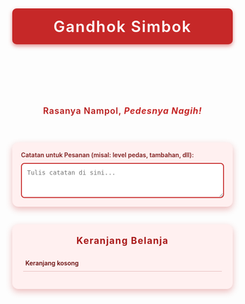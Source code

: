 
<html lang="id">
<head>
<meta charset="UTF-8" />
<meta name="viewport" content="width=device-width, initial-scale=1" />
<title>Gandhok Simbok - Warung Makan</title>
<style>
  @import url('https://fonts.googleapis.com/css2?family=Poppins:wght@400;600&display=swap');

  body {
    font-family: 'Poppins', sans-serif;
    background: #fff;
    color: #7f1d1d;
    margin: 0;
    padding: 20px;
  }
  header {
    text-align: center;
    background-color: #c62828;
    color: #fff;
    padding: 20px 0;
    font-size: 2.5em;
    font-weight: 600;
    letter-spacing: 2px;
    border-radius: 10px;
    box-shadow: 0 4px 10px rgba(198, 40, 40, 0.5);
    user-select: none;
  }
  #slogan {
    text-align: center;
    font-size: 1.4em;
    margin-top: 15px;
    color: #b71c1c;
    font-weight: 600;
    letter-spacing: 1px;
  }
  #slogan span {
    color: #c62828;
    font-weight: 700;
    font-style: italic;
  }
  .menu {
    display: flex;
    flex-wrap: wrap;
    justify-content: center;
    gap: 20px;
    margin: 30px 0;
  }
  .menu-item {
    background: #fff0f0;
    border-radius: 12px;
    width: 260px;
    padding: 20px;
    box-shadow: 0 6px 12px rgba(198, 40, 40, 0.2);
    text-align: center;
    transition: transform 0.2s ease, box-shadow 0.2s ease;
    cursor: pointer;
  }
  .menu-item:hover {
    transform: translateY(-5px);
    box-shadow: 0 12px 24px rgba(198, 40, 40, 0.35);
  }
  .menu-item h3 {
    margin: 0 0 12px;
    font-weight: 600;
    font-size: 1.5em;
    color: #a91a1a;
  }
  .menu-item p {
    font-weight: 600;
    font-size: 1.15em;
    margin: 0 0 12px;
    color: #7f1d1d;
  }
  select, button, textarea {
    width: 100%;
    padding: 12px;
    border-radius: 8px;
    border: 2px solid #c62828;
    font-size: 1em;
    font-weight: 600;
    transition: background-color 0.3s ease, color 0.3s ease;
  }
  select {
    margin-bottom: 12px;
    cursor: pointer;
    background: #fff0f0;
    color: #7f1d1d;
  }
  select:hover, select:focus,
  textarea:hover, textarea:focus {
    background: #fceaea;
    outline: none;
  }
  button {
    background-color: #c62828;
    color: white;
    border: none;
    cursor: pointer;
  }
  button:hover {
    background-color: #8e1b1b;
  }
  #cart {
    background: #fff0f0;
    border-radius: 14px;
    padding: 25px;
    max-width: 520px;
    margin: 0 auto 50px auto;
    box-shadow: 0 6px 15px rgba(198, 40, 40, 0.3);
  }
  #cart h2 {
    margin-top: 0;
    text-align: center;
    font-weight: 700;
    color: #a91a1a;
    letter-spacing: 1.5px;
  }
  #cart-list {
    list-style: none;
    padding: 0;
    margin: 20px 0 15px 0;
    max-height: 240px;
    overflow-y: auto;
  }
  #cart-list li {
    display: flex;
    justify-content: space-between;
    padding: 10px 5px;
    border-bottom: 1px solid #e6b8b8;
    align-items: center;
    font-weight: 600;
    color: #6b0f0f;
  }
  #cart-list li span {
    flex-grow: 1;
    padding-left: 10px;
    text-align: left;
  }
  #cart-total {
    font-weight: 700;
    text-align: right;
    font-size: 1.2em;
    color: #7f1d1d;
  }
  #payment-method {
    margin-top: 20px;
    text-align: center;
    font-weight: 600;
    color: #7f1d1d;
  }
  #payment-method label {
    margin: 0 20px;
    cursor: pointer;
  }
  #order-buttons {
    display: flex;
    justify-content: space-around;
    margin-top: 30px;
  }
  #order-buttons a, #order-buttons button {
    background: #c62828;
    color: white;
    text-decoration: none;
    padding: 14px 28px;
    border-radius: 10px;
    font-weight: 700;
    font-size: 1.1em;
    cursor: pointer;
    box-shadow: 0 6px 12px rgba(198, 40, 40, 0.5);
    transition: background-color 0.3s ease, box-shadow 0.3s ease;
  }
  #order-buttons a:hover, #order-buttons button:hover {
    background-color: #8e1b1b;
    box-shadow: 0 8px 16px rgba(142, 27, 27, 0.7);
  }
  button.remove-btn {
    background: none;
    border: none;
    color: #c62828;
    font-size: 22px;
    cursor: pointer;
    transition: color 0.3s ease;
  }
  button.remove-btn:hover {
    color: #8e1b1b;
  }
  /* Scrollbar untuk keranjang */
  #cart-list::-webkit-scrollbar {
    width: 8px;
  }
  #cart-list::-webkit-scrollbar-thumb {
    background-color: #c62828;
    border-radius: 10px;
  }
  /* Catatan */
  #note-section {
    max-width: 520px;
    margin: 0 auto 40px auto;
    background: #fff0f0;
    padding: 20px;
    border-radius: 14px;
    box-shadow: 0 6px 15px rgba(198, 40, 40, 0.3);
  }
  #note-section label {
    font-weight: 600;
    color: #7f1d1d;
    display: block;
    margin-bottom: 10px;
  }
  #note-section textarea {
    font-weight: 400;
    resize: vertical;
    min-height: 80px;
  }
</style>
</head>
<body>

<header>Gandhok Simbok</header>
<div id="slogan">
  <p>Rasanya Nampol, <span>Pedesnya Nagih!</span></p>
</div>

<section class="menu" id="menu">
  <!-- Menu items akan dimasukkan JS -->
</section>

<section id="note-section">
  <label for="order-note">Catatan untuk Pesanan (misal: level pedas, tambahan, dll):</label>
  <textarea id="order-note" placeholder="Tulis catatan di sini..."></textarea>
</section>

<section id="cart">
  <h2>Keranjang Belanja</h2>
  <ul id="cart-list">
    <li>Keranjang kosong</li>
  </ul>
  <div id="cart-total"></div>

  <div id="payment-method" style="display:none;">
    <p><strong>Pilih Metode Pembayaran:</strong></p>
    <label><input type="radio" name="payment" value="Cash" checked /> Cash</label>
    <label><input type="radio" name="payment" value="Transfer" /> Transfer</label>
  </div>

  <div id="order-buttons" style="display:none;">
    <a href="#" id="whatsapp-order" target="_blank" rel="noopener noreferrer">Pesan via WhatsApp</a>
    <a href="https://gofood.link/a/PQXft4o" target="_blank" rel="noopener noreferrer">Order via GoFood</a>
  </div>
</section>

<script>
  const menuData = [
    {
      id: 1,
      name: "Kremesan",
      price: 8000,
      variants: [
        "Sambal Original",
        "Sambal Terasi",
        "Sambal Bawang",
        "Sambal Campur",
        "Sambal Kacang",
        "Sambal Tomat"
      ]
    },
    {
      id: 2,
      name: "Krispi Celup",
      price: 13000,
      variants: [
        "Saos Judes",
        "Saus Keju",
        "Saus Kari",
        "Saus Lada Hitam",
        "Saus Original"
      ]
    },
    {
      id: 3,
      name: "Mie Jebew",
      price: 15000,
      variants: [
        "Mie Original",
        "Mie Ayam Bawang",
        "Mie Lada Hitam",
        "Mie Rendang",
        "Mie Kari"
      ]
    }
  ];

  const waNumber = "+62857-2575-0069";

  const menuContainer = document.getElementById("menu");
  const cartList = document.getElementById("cart-list");
  const cartTotal = document.getElementById("cart-total");
  const orderButtons = document.getElementById("order-buttons");
  const whatsappOrderLink = document.getElementById("whatsapp-order");
  const paymentMethodDiv = document.getElementById("payment-method");
  const orderNote = document.getElementById("order-note");

  let cart = [];

  function renderMenu() {
    menuContainer.innerHTML = "";
    menuData.forEach(item => {
      const div = document.createElement("div");
      div.classList.add("menu-item");

      let variantOptions = item.variants.map(v => `<option value="${v}">${v}</option>`).join("");

      div.innerHTML = `
        <h3>${item.name}</h3>
        <p>Rp${item.price.toLocaleString()}</p>
        <select id="variant-${item.id}">
          ${variantOptions}
        </select>
        <button onclick="addToCart(${item.id})">Tambah ke Keranjang</button>
      `;
      menuContainer.appendChild(div);
    });
  }

  function addToCart(id) {
    const item = menuData.find(m => m.id === id);
    const variantSelect = document.getElementById(`variant-${id}`);
    const variant = variantSelect.value;

    // Check if item with same variant already in cart
    const cartItemIndex = cart.findIndex(c => c.id === id && c.variant === variant);
    if (cartItemIndex > -1) {
      cart[cartItemIndex].qty += 1;
    } else {
      cart.push({ id: id, name: item.name, variant: variant, price: item.price, qty: 1 });
    }
    renderCart();
  }

  function removeFromCart(index) {
    cart.splice(index, 1);
    renderCart();
  }

  function renderCart() {
    if (cart.length === 0) {
      cartList.innerHTML = "<li>Keranjang kosong</li>";
      cartTotal.textContent = "";
      orderButtons.style.display = "none";
      paymentMethodDiv.style.display = "none";
      return;
    }

    cartList.innerHTML = "";
    let total = 0;
    cart.forEach((item, i) => {
      total += item.price * item.qty;
      const li = document.createElement("li");
      li.innerHTML = `
        <button class="remove-btn" title="Hapus item" onclick="removeFromCart(${i})">&times;</button>
        <span>${item.name} (${item.variant}) x ${item.qty}</span>
        <strong>Rp${(item.price * item.qty).toLocaleString()}</strong>
      `;
      cartList.appendChild(li);
    });
    cartTotal.textContent = "Total: Rp" + total.toLocaleString();

    orderButtons.style.display = "flex";
    paymentMethodDiv.style.display = "block";

    updateWhatsappLink();
  }

  function updateWhatsappLink() {
    if (cart.length === 0) return;

    const paymentRadio = document.querySelector('input[name="payment"]:checked');
    const paymentMethod = paymentRadio ? paymentRadio.value : "Cash";

    let message = `Halo Gandhok Simbok,%0ASaya ingin pesan:%0A`;
    cart.forEach(item => {
      message += `- ${item.name} (${item.variant}) x ${item.qty} = Rp${(item.price * item.qty).toLocaleString()}%0A`;
    });
    message += `Total: Rp${cart.reduce((a, c) => a + c.price * c.qty, 0).toLocaleString()}%0A`;
    if(orderNote.value.trim() !== ""){
      message += `Catatan: ${encodeURIComponent(orderNote.value.trim())}%0A`;
    }
    message += `Metode Pembayaran: ${paymentMethod}%0A%0ATerima kasih!`;

    whatsappOrderLink.href = `https://wa.me/${waNumber}?text=${message}`;
  }

  // Update link tiap kali note atau pembayaran diubah
  orderNote.addEventListener("input", updateWhatsappLink);
  paymentMethodDiv.addEventListener("change", updateWhatsappLink);

  renderMenu();
  renderCart();

  // Buat fungsi removeFromCart accessible di global scope
  window.removeFromCart = removeFromCart;
  window.addToCart = addToCart;
</script>

</body>
</html>
